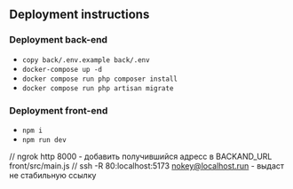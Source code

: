 ## Deployment instructions

### Deployment back-end
- `copy back/.env.example back/.env`
- `docker-compose up -d`
- `docker compose run php composer install`
- `docker compose run php artisan migrate`

### Deployment front-end
- `npm i`
- `npm run dev`

// ngrok http 8000 - добавить получившийся адресс в BACKAND_URL front/src/main.js
// ssh -R 80:localhost:5173 nokey@localhost.run - выдаст не стабильную ссылку
